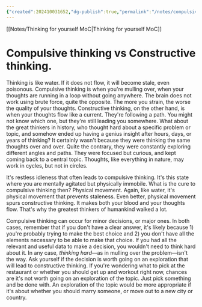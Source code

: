 ```yaml
---
{"created":202410031652,"dg-publish":true,"permalink":"/notes/compulsive-thinking-vs-constructive-thinking/","dgPassFrontmatter":true,"updated":"2024-12-22T16:24:15.257+01:00"}
---
```


[[Notes/Thinking for yourself MoC\|Thinking for yourself MoC]]
# Compulsive thinking vs Constructive thinking.

Thinking is like water. If it does not flow, it will become stale, even poisonous. 
Compulsive thinking is when you're mulling over, when your thoughts are running in a loop without going anywhere. The brain does not work using brute force, quite the opposite. The more you strain, the worse the quality of your thoughts.
Constructive thinking, on the other hand, is when your thoughts flow like a current. They're following a path. You might not know which one, but they're still leading you somewhere. 
What about the great thinkers in history, who thought hard about a specific problem or topic, and somehow ended up having a genius insight after hours, days, or years of thinking? It certainly wasn't because they were thinking the same thoughts over and over. Quite the contrary, they were constantly exploring different angles and paths. They were focused but curious, and kept coming back to a central topic. Thoughts, like everything in nature, may work in cycles, but not in circles.

It's restless idleness that often leads to compulsive thinking. It's this state where you are mentally agitated but physically immobile. What is the cure to compulsive thinking then? Physical movement. Again, like water, it's physical movement that prevents staleness. Even better, physical movement spurs constructive thinking. It makes both your blood and your thoughts flow. That's why the greatest thinkers of humankind walked a lot.

Compulsive thinking can occur for minor decisions, or major ones. In both cases, remember that if you don't have a clear answer, it's likely because 1) you're probably trying to make the best choice and 2) you don't have all the elements necessary to be able to make that choice. If you had all the relevant and useful data to make a decision, you wouldn't need to think hard about it. In any case, *thinking hard*—as in mulling over the problem—isn't the way. Ask yourself if the decision is worth going on an exploration that will lead to constructive thinking. If you're wondering what to pick at the restaurant or whether you should get up and workout right now, chances are it's not worth going on an exploration of the topic. Just pick something and be done with. An exploration of the topic would be more appropriate if it's about whether you should marry someone, or move out to a new city or country.